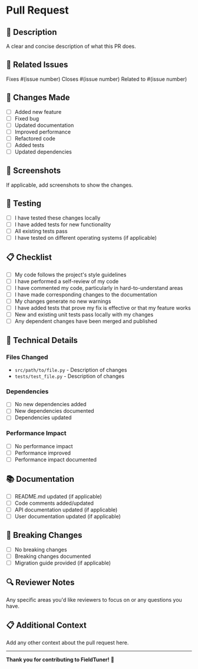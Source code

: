 # Pull Request

## 📝 **Description**
A clear and concise description of what this PR does.

## 🔗 **Related Issues**
Fixes #(issue number)
Closes #(issue number)
Related to #(issue number)

## 🚀 **Changes Made**
- [ ] Added new feature
- [ ] Fixed bug
- [ ] Updated documentation
- [ ] Improved performance
- [ ] Refactored code
- [ ] Added tests
- [ ] Updated dependencies

## 📸 **Screenshots**
If applicable, add screenshots to show the changes.

## 🧪 **Testing**
- [ ] I have tested these changes locally
- [ ] I have added tests for new functionality
- [ ] All existing tests pass
- [ ] I have tested on different operating systems (if applicable)

## 📋 **Checklist**
- [ ] My code follows the project's style guidelines
- [ ] I have performed a self-review of my code
- [ ] I have commented my code, particularly in hard-to-understand areas
- [ ] I have made corresponding changes to the documentation
- [ ] My changes generate no new warnings
- [ ] I have added tests that prove my fix is effective or that my feature works
- [ ] New and existing unit tests pass locally with my changes
- [ ] Any dependent changes have been merged and published

## 🔧 **Technical Details**
### **Files Changed**
- `src/path/to/file.py` - Description of changes
- `tests/test_file.py` - Description of changes

### **Dependencies**
- [ ] No new dependencies added
- [ ] New dependencies documented
- [ ] Dependencies updated

### **Performance Impact**
- [ ] No performance impact
- [ ] Performance improved
- [ ] Performance impact documented

## 📚 **Documentation**
- [ ] README.md updated (if applicable)
- [ ] Code comments added/updated
- [ ] API documentation updated (if applicable)
- [ ] User documentation updated (if applicable)

## 🎯 **Breaking Changes**
- [ ] No breaking changes
- [ ] Breaking changes documented
- [ ] Migration guide provided (if applicable)

## 🔍 **Reviewer Notes**
Any specific areas you'd like reviewers to focus on or any questions you have.

## 📋 **Additional Context**
Add any other context about the pull request here.

---

**Thank you for contributing to FieldTuner!** 🎉
